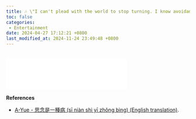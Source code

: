 ```yaml
---
title: 🎶 \"I can't plead with the world to stop turning. I know avoidance isn't useful at all\" 
toc: false
categories:
 - Entertainment
date: 2024-04-27 17:12:21 +0800
last_modified_at: 2024-11-24 23:49:48 +0800
---
```


<br>

<iframe frameborder="no" border="0" marginwidth="0" marginheight="0" width=330 height=86 src="//music.163.com/outchain/player?type=2&id=394485&auto=1&height=66"></iframe>

<br>

**References**

- [A-Yue - 思念是一種病 (sī niàn shì yī zhǒng bìng) (English translation)](https://lyricstranslate.com/en/s%C4%AB-ni%C3%A0n-sh%C3%AC-y%C4%AB-zh%C7%92ng-b%C3%ACng-yearning-kind-sickness.html-0).

